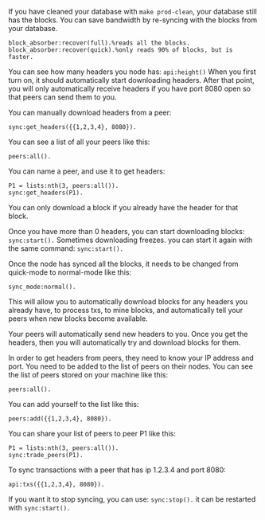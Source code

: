 
If you have cleaned your database with `make prod-clean`, your database still has the blocks. You can save bandwidth by re-syncing with the blocks from your database.
```
block_absorber:recover(full).%reads all the blocks.
block_absorber:recover(quick).%only reads 90% of blocks, but is faster.
```


You can see how many headers you node has:
`api:height()`
When you first turn on, it should automatically start downloading headers. After that point, you will only automatically receive headers if you have port 8080 open so that peers can send them to you.

You can manually download headers from a peer:
```
sync:get_headers({{1,2,3,4}, 8080}).
```

You can see a list of all your peers like this:
```
peers:all().
```
You can name a peer, and use it to get headers:
```
P1 = lists:nth(3, peers:all()).
sync:get_headers(P1).
```

You can only download a block if you already have the header for that block.

Once you have more than 0 headers, you can start downloading blocks:
`sync:start().`
Sometimes downloading freezes. you can start it again with the same command:
`sync:start().`

Once the node has synced all the blocks, it needs to be changed from quick-mode to normal-mode like this:
```
sync_mode:normal().
```
This will allow you to automatically download blocks for any headers you already have, to process txs, to mine blocks, and automatically tell your peers when new blocks become available.

Your peers will automatically send new headers to you. Once you get the headers, then you will automatically try and download blocks for them.

In order to get headers from peers, they need to know your IP address and port. You need to be added to the list of peers on their nodes.
You can see the list of peers stored on your machine like this:
```
peers:all().
```
You can add yourself to the list like this:
```
peers:add({{1,2,3,4}, 8080}).
```
You can share your list of peers to peer P1 like this: 
```
P1 = lists:nth(3, peers:all()).
sync:trade_peers(P1).
```


To sync transactions with a peer that has ip 1.2.3.4 and port 8080:
```
api:txs({{1,2,3,4}, 8080}).
```

If you want it to stop syncing, you can use:
```sync:stop().```
it can be restarted with
```sync:start().```
